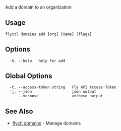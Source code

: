 Add a domain to an organization

## Usage

~~~
flyctl domains add [org] [name] [flags]
~~~

## Options

~~~
  -h, --help   help for add
~~~

## Global Options

~~~
  -t, --access-token string   Fly API Access Token
  -j, --json                  json output
      --verbose               verbose output
~~~

## See Also

* [flyctl domains](/docs/flyctl/domains/)	 - Manage domains

